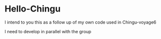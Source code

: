 # Hello-Chingu
I intend to you this as a follow up of my own code used in Chingu-voyage6

I need to develop in parallel with the group
